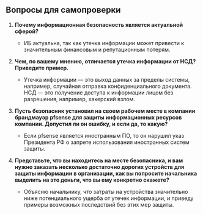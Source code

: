 ## Вопросы для самопроверки

1. **Почему информационная безопасность является актуальной сферой?**
   - ИБ актуальна, так как утечка информации может привести к значительным финансовым и репутационным потерям.

2. **Чем, по вашему мнению, отличается утечка информации от НСД? Приведите пример.**
   - Утечка информации — это выход данных за пределы системы, например, случайная отправка конфиденциального документа. НСД — это получение доступа к информации лицом без разрешения, например, хакерский взлом.

3. **Пусть безопасник установил на своем рабочем месте в компании брандмауэр pfsense для защиты информационных ресурсов компании. Допустил ли он ошибку, и если да, то какую?**
   - Если pfsense является иностранным ПО, то он нарушил указ Президента РФ о запрете использования иностранных систем защиты.

4. **Представьте, что вы находитесь на месте безопасника, и вам нужно заказать несколько достаточно дорогих устройств для защиты информации в организации, как вы попросите начальника выделить на это деньги, что вы ему конкретно скажете?**
   - Объясню начальнику, что затраты на устройства значительно ниже потенциального ущерба от утечек информации, и приведу примеры возможных последствий без этих мер защиты.
